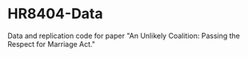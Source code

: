 # HR8404-Data
Data and replication code for paper "An Unlikely Coalition: Passing the Respect for Marriage Act."
